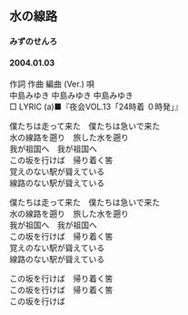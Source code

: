 ## 水の線路
#### みずのせんろ
#### 2004.01.03


作詞  作曲  編曲 (Ver.)   唄  
中島みゆき   中島みゆき       中島みゆき  
□ LYRIC (a)■『夜会VOL.13「24時着 ０時発」』  
  
僕たちは走って来た　僕たちは急いで来た  
水の線路を遡り　旅した水を遡り  
我が祖国へ　我が祖国へ  
この坂を行けば　帰り着く筈  
覚えのない駅が聳えている  
線路のない駅が聳えている  
  
僕たちは走って来た　僕たちは急いで来た  
水の線路を遡り　旅した水を遡り  
我が祖国へ　我が祖国へ  
この坂を行けば　帰り着く筈  
覚えのない駅が聳えている  
線路のない駅が聳えている  
  
この坂を行けば　帰り着く筈  
この坂を行けば　帰り着く筈  
この坂を行けば  